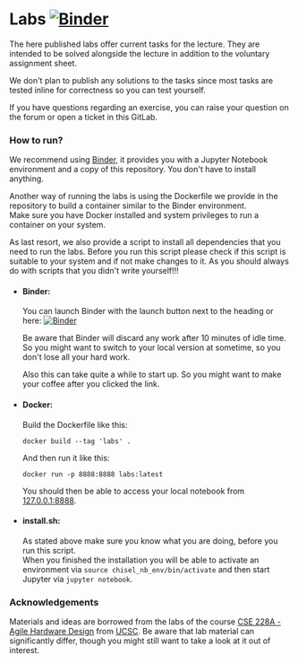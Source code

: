 # Labs [![Binder](https://mybinder.org/badge_logo.svg)](https://mybinder.org/v2/git/https%3A%2F%2Fgitlab.cs.uni-saarland.de%2Freineke%2Fsysarch-labs/HEAD)

The here published labs offer current tasks for the lecture.
They are intended to be solved alongside the lecture in addition to the voluntary assignment sheet.

We don't plan to publish any solutions to the tasks since most tasks are tested inline for correctness so you can test yourself.

If you have questions regarding an exercise, you can raise your question on the forum or open a ticket in this GitLab.

### How to run?

We recommend using [Binder](https://mybinder.org/), it provides you with a Jupyter Notebook environment and a copy of this repository. You don't have to install anything.

Another way of running the labs is using the Dockerfile we provide in the repository to build a container similar to the Binder environment.\
Make sure you have Docker installed and system privileges to run a container on your system.

As last resort, we also provide a script to install all dependencies that you need to run the labs. Before you run this script please check if this script is suitable to your system and if not make changes to it. As you should always do with scripts that you didn't write yourself!!!

- #### Binder:
    You can launch Binder with the launch button next to the heading or here: [![Binder](https://mybinder.org/badge_logo.svg)](https://mybinder.org/v2/git/https%3A%2F%2Fgitlab.cs.uni-saarland.de%2Freineke%2Fsysarch-labs/HEAD)

    Be aware that Binder will discard any work after 10 minutes of idle time. So you might want to switch to your local version at sometime, so you don't lose all your hard work.

    Also this can take quite a while to start up. So you might want to make your coffee after you clicked the link.

- #### Docker:
    Build the Dockerfile like this:

    ```
    docker build --tag 'labs' .
    ```

    And then run it like this:

    ```
    docker run -p 8888:8888 labs:latest
    ```

    You should then be able to access your local notebook from [127.0.0.1:8888](127.0.0.1:8888).

- #### install.sh:
    As stated above make sure you know what you are doing, before you run this script.\
    When you finished the installation you will be able to activate an environment via `source chisel_nb_env/bin/activate` and then start Jupyter via `jupyter notebook`.

### Acknowledgements

Materials and ideas are borrowed from the labs of the course [CSE 228A - Agile Hardware Design](https://classes.soe.ucsc.edu/cse228a/Winter24/) from [UCSC](https://www.ucsc.edu/). Be aware that lab material can significantly differ, though you might still want to take a look at it out of interest.